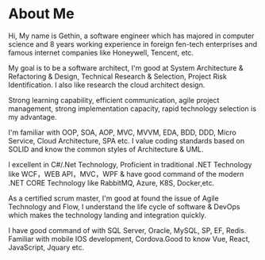 # About Me


Hi, My name is Gethin, a software engineer which has majored in computer science and 8 years working experience in foreign fen-tech enterprises and famous internet companies like Honeywell, Tencent, etc.

My goal is to be a software architect, I'm good at System Architecture & Refactoring & Design, Technical Research & Selection, Project Risk Identification. I also like research the cloud architect design.

Strong learning capability, efficient communication, agile project management, strong implementation capacity, rapid technology selection is my advantage.

I'm familiar with OOP, SOA, AOP, MVC, MVVM, EDA, BDD, DDD, Micro Service, Cloud Architecture, SPA etc. I value coding standards based on SOLID and know the common styles of Architecture & UML.

l excellent in C#/.Net Technology, Proficient in traditional .NET Technology like WCF，WEB API，MVC，WPF & have good command of the modern .NET CORE Technology like RabbitMQ, Azure, K8S, Docker,etc.

As a certified scrum master, I'm good at found the issue of Agile Technology and Flow, I understand the life cycle of software & DevOps which makes the technology landing and integration quickly.

I have good command of with SQL Server, Oracle, MySQL, SP, EF, Redis. Familiar with mobile IOS development, Cordova.Good to know Vue, React, JavaScript, Jquary etc.

